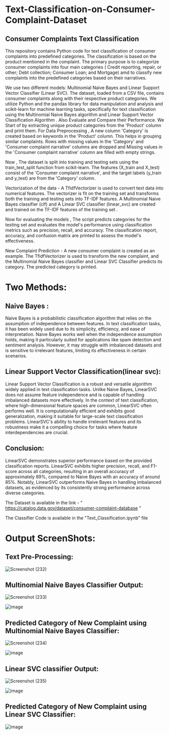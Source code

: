 # Text-Classification-on-Consumer-Complaint-Dataset


## Consumer Complaints Text Classification

This repository contains Python code for text classification of consumer complaints into predefined categories. The classification is based on the product mentioned in the complaint. The primary purpose is to categorize consumer complaints into four main categories ( Credit reporting, repair, or other; Debt collection; Consumer Loan; and Mortgage) amd to classify new complaints into the predefined categories based on their narratives.

We use two different models: Multinomial Naive Bayes and Linear Support Vector Classifier (Linear SVC). The dataset, loaded from a CSV file, contains consumer complaints along with their respective product categories. 
We utilize Python and the pandas library for data manipulation and analysis and scikit-learn for machine learning tasks, specifically for text classification using the Multinomial Naive Bayes algorithm and Linear Support Vector Classification Algorithm . Also Evaluate and Compare their Performance.
We Start of by extracting unique product categories from the 'Product' column and print them.
For Data Preprocessing , A new column 'Category' is created based on keywords in the 'Product' column. This helps in grouping similar complaints.
Rows with missing values in the 'Category' and 'Consumer complaint narrative' columns are dropped and Missing values in the 'Consumer complaint narrative' column are filled with empty strings.

Now , The dataset is split into training and testing sets using the train_test_split function from scikit-learn. The features (X_train and X_test) consist of the 'Consumer complaint narrative', and the target labels (y_train and y_test) are from the 'Category' column.

Vectorization of the data  - A TfidfVectorizer is used to convert text data into numerical features. The vectorizer is fit on the training set and transforms both the training and testing sets into TF-IDF features. A Multinomial Naive Bayes classifier (clf) and A Linear SVC classifier (linear_svc) are created and trained on the TF-IDF features of the training set .

Now for evaluating the models , The script predicts categories for the testing set and evaluates the model's performance using classification metrics such as precision, recall, and accuracy.
The classification report, accuracy, and confusion matrix are printed to assess the model's effectiveness.


New Complaint Prediction - A new consumer complaint is created as an example. The TfidfVectorizer is used to transform the new complaint, and the Multinomial Naive Bayes classifier and Linear SVC Classifier predicts its category. The predicted category is printed.

# Two Methods:

## Naive Bayes :

Naive Bayes is a probabilistic classification algorithm that relies on the assumption of independence between features. In text classification tasks, it has been widely used due to its simplicity, efficiency, and ease of interpretation. Naive Bayes works well when the independence assumption holds, making it particularly suited for applications like spam detection and sentiment analysis. However, it may struggle with imbalanced datasets and is sensitive to irrelevant features, limiting its effectiveness in certain scenarios.

## Linear Support Vector Classification(linear svc):

Linear Support Vector Classification is a robust and versatile algorithm widely applied in text classification tasks. Unlike Naive Bayes, LinearSVC does not assume feature independence and is capable of handling imbalanced datasets more effectively. In the context of text classification, where high-dimensional feature spaces are common, LinearSVC often performs well. It is computationally efficient and exhibits good generalization, making it suitable for large-scale text classification problems. LinearSVC's ability to handle irrelevant features and its robustness make it a compelling choice for tasks where feature interdependencies are crucial.

## Conclusion:

LinearSVC demonstrates superior performance based on the provided classification reports. LinearSVC exhibits higher precision, recall, and F1-score across all categories, resulting in an overall accuracy of approximately 89%, compared to Naive Bayes with an accuracy of around 85%. Notably, LinearSVC outperforms Naive Bayes in handling imbalanced datasets, as evidenced by its consistently strong performance across diverse categories.


The Dataset is available in the link - " https://catalog.data.gov/dataset/consumer-complaint-database "

The Classifier Code is available in the "Text_Classification.ipynb" file

# Output ScreenShots:

## Text Pre-Processing:

![Screenshot (232)](https://github.com/devmd6/Text-Classification-on-Consumer-Complaint-Dataset/assets/85011993/0434b7db-ad33-4c59-b1c8-1945ebffb540)

## Multinomial Naive Bayes Classifier Output:

![Screenshot (233)](https://github.com/devmd6/Text-Classification-on-Consumer-Complaint-Dataset/assets/85011993/86cdb888-496a-42d7-a02b-c8d6fad9a33a)

![image](https://github.com/devmd6/Text-Classification-on-Consumer-Complaint-Dataset/assets/85011993/65204b2d-1cf6-4a7f-9db0-a30b19b8fa40)

## Predicted Category of New Complaint using Multinomial Naive Bayes Classifier:

![Screenshot (234)](https://github.com/devmd6/Text-Classification-on-Consumer-Complaint-Dataset/assets/85011993/3b6c382e-ecee-481a-9584-d704275c12ec)

![image](https://github.com/devmd6/Text-Classification-on-Consumer-Complaint-Dataset/assets/85011993/89ed36b6-f5fa-473b-904a-ef8154b9d27f)

## Linear SVC classifier Output:

![Screenshot (235)](https://github.com/devmd6/Text-Classification-on-Consumer-Complaint-Dataset/assets/85011993/33004201-66fe-4983-842d-868e7d004124)

![image](https://github.com/devmd6/Text-Classification-on-Consumer-Complaint-Dataset/assets/85011993/9d9a3095-15d5-4495-b295-1c0362c19739)

## Predicted Category of New Complaint using Linear SVC Classifier:

![image](https://github.com/devmd6/Text-Classification-on-Consumer-Complaint-Dataset/assets/85011993/a6973b27-d08b-4ed5-abd8-605047cb5c67)







